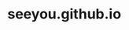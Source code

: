 # seeyou.github.io
<!doctype html>
<html lang="en">
<head>
    <meta charset="UTF-8">
    <meta name="viewport"
          content="width=device-width, user-scalable=no, initial-scale=1.0, maximum-scale=1.0, minimum-scale=1.0">
    <meta http-equiv="X-UA-Compatible" content="ie=edge">
    <link rel="stylesheet" href="style.css">
    <title id = "title"></title>
    <style>

    </style>
</head>
<body onload="time()" style="padding: 0; margin: 0; font-family: sans-serif;">
    <div class="black" style="color: #fff; background: #000; width: 50%; position:fixed; height: 100%;">
    </div>
    <div class="white" style="width: 50%; position:fixed; height: 100%; margin-left: 50%">
    </div>

    <span id="t"></span>

    <div class="slide1" id="1">
        <img src="R.png"  />
    </div>
    <span id="block_summ"></span>
    <div class="slide2" id="2">
        <img src="l.png"  />
    </div>

<script src="https://ajax.googleapis.com/ajax/libs/jquery/2.2.0/jquery.min.js"></script>
<script src="script.js"></script>
</body>
</html>
